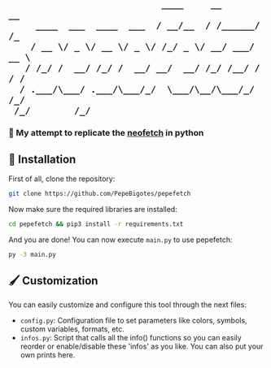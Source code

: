 <h2>

```
                            ____     __       __  
     ____  ___  ____  ___  / __/__  / /______/ /_ 
    / __ \/ _ \/ __ \/ _ \/ /_/ _ \/ __/ ___/ __ \
   / /_/ /  __/ /_/ /  __/ __/  __/ /_/ /__/ / / /
  / .___/\___/ .___/\___/_/  \___/\__/\___/_/ /_/ 
 /_/        /_/                                   
```

</h2>

### 📜 My attempt to replicate the [neofetch](https://github.com/dylanaraps/neofetch) in python  

## 🔧 Installation

First of all, clone the repository:  

```bash
git clone https://github.com/PepeBigotes/pepefetch
```

Now make sure the required libraries are installed:  

```bash
cd pepefetch && pip3 install -r requirements.txt
```

And you are done! You can now execute `main.py` to use pepefetch:  

```bash
py -3 main.py
```

## 🖌 Customization

You can easily customize and configure this tool through the next files:

- `config.py`: Configuration file to set parameters like colors, symbols, custom variables, formats, etc.  
- `infos.py`: Script that calls all the info() functions so you can easily reorder or enable/disable these 'infos' as you like. You can also put your own prints here.  
